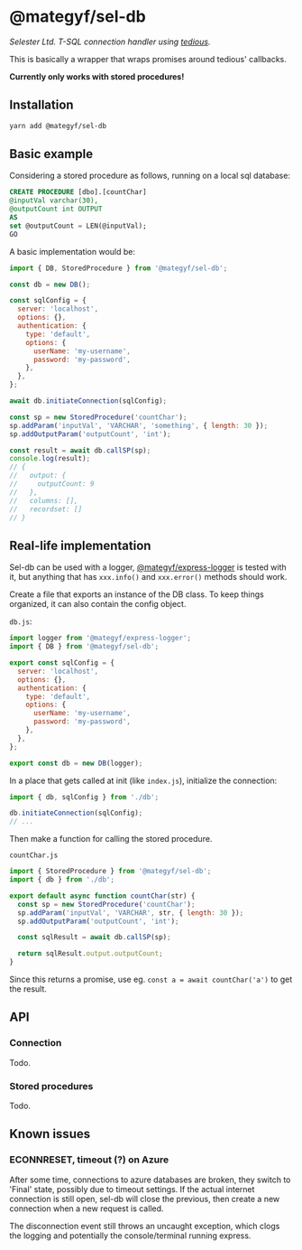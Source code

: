 # @mategyf/sel-db

_Selester Ltd. T-SQL connection handler using [tedious](https://www.npmjs.com/package/tedious)._

This is basically a wrapper that wraps promises around tedious' callbacks.

**Currently only works with stored procedures!**

## Installation

```bash
yarn add @mategyf/sel-db
```

## Basic example

Considering a stored procedure as follows, running on a local sql database:

```sql
CREATE PROCEDURE [dbo].[countChar]
@inputVal varchar(30),
@outputCount int OUTPUT
AS
set @outputCount = LEN(@inputVal);
GO
```

A basic implementation would be:

```javascript
import { DB, StoredProcedure } from '@mategyf/sel-db';

const db = new DB();

const sqlConfig = {
  server: 'localhost',
  options: {},
  authentication: {
    type: 'default',
    options: {
      userName: 'my-username',
      password: 'my-password',
    },
  },
};

await db.initiateConnection(sqlConfig);

const sp = new StoredProcedure('countChar');
sp.addParam('inputVal', 'VARCHAR', 'something', { length: 30 });
sp.addOutputParam('outputCount', 'int');

const result = await db.callSP(sp);
console.log(result);
// {
//   output: {
//     outputCount: 9
//   },
//   columns: [],
//   recordset: []
// }
```

## Real-life implementation

Sel-db can be used with a logger, [@mategyf/express-logger](https://www.npmjs.com/package/@mategyf/express-logger) is tested with it, but anything that has `xxx.info()` and `xxx.error()` methods should work.

Create a file that exports an instance of the DB class. To keep things organized, it can also contain the config object.

`db.js`:

```javascript
import logger from '@mategyf/express-logger';
import { DB } from '@mategyf/sel-db';

export const sqlConfig = {
  server: 'localhost',
  options: {},
  authentication: {
    type: 'default',
    options: {
      userName: 'my-username',
      password: 'my-password',
    },
  },
};

export const db = new DB(logger);
```

In a place that gets called at init (like `index.js`), initialize the connection:

```javascript
import { db, sqlConfig } from './db';

db.initiateConnection(sqlConfig);
// ...
```

Then make a function for calling the stored procedure.

`countChar.js`

```javascript
import { StoredProcedure } from '@mategyf/sel-db';
import { db } from './db';

export default async function countChar(str) {
  const sp = new StoredProcedure('countChar');
  sp.addParam('inputVal', 'VARCHAR', str, { length: 30 });
  sp.addOutputParam('outputCount', 'int');

  const sqlResult = await db.callSP(sp);

  return sqlResult.output.outputCount;
}
```

Since this returns a promise, use eg. `const a = await countChar('a')` to get the result.

## API

### Connection

Todo.

### Stored procedures

Todo.

## Known issues

### ECONNRESET, timeout (?) on Azure

After some time, connections to azure databases are broken, they switch to 'Final' state, possibly due to timeout settings. If the actual internet connection is still open, sel-db will close the previous, then create a new connection when a new request is called.

The disconnection event still throws an uncaught exception, which clogs the logging and potentially the console/terminal running express.

